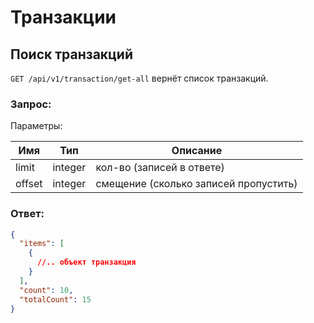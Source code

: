 # Транзакции

## Поиск транзакций

`GET /api/v1/transaction/get-all` вернёт список транзакций.

### Запрос:

Параметры: 

Имя | Тип | Описание
--- | --- | ---
limit | integer | кол-во (записей в ответе)
offset | integer | смещение (сколько записей пропустить)

### Ответ:

```json
{
  "items": [
    {
      //.. объект транзакция
    }
  ],
  "count": 10,
  "totalCount": 15
}
```